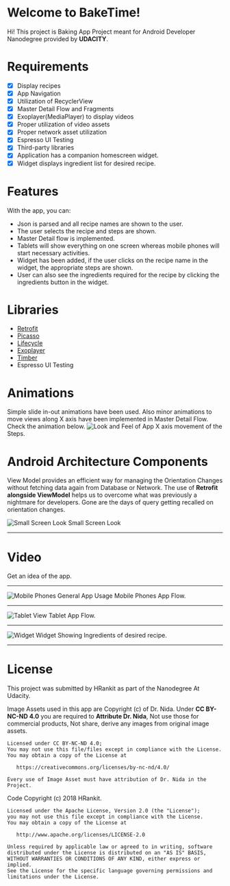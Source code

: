 

# Welcome to BakeTime!

Hi! This project is Baking App Project meant for Android Developer Nanodegree provided by  **UDACITY**. 


# Requirements

 - [x] Display recipes
 - [x] App Navigation
 - [x] Utilization of RecyclerView
 - [x] Master Detail Flow and Fragments
 - [x] Exoplayer(MediaPlayer) to display videos
 - [x] Proper utilization of video assets
 - [x] Proper network asset utilization
 - [x] Espresso UI Testing
 - [x] Third-party libraries
 - [x] Application has a companion homescreen widget.
 - [x] Widget displays ingredient list for desired recipe.

# Features

With the app, you can:

 - Json is parsed and all recipe names are shown to the user.
 - The user selects the recipe and steps are shown.
 - Master Detail flow is implemented.
 - Tablets will show everything on one screen whereas mobile phones will start necessary activities.
 - Widget has been added, if the user clicks on the recipe name in the widget, the appropriate steps are shown.
 - User can also see the ingredients required for the recipe by clicking the ingredients button in the widget.

 

# Libraries

* [Retrofit](https://github.com/square/retrofit)
* [Picasso](https://github.com/square/picasso)
* [Lifecycle](https://developer.android.com/topic/libraries/architecture/lifecycle)
* [Exoplayer](https://github.com/google/ExoPlayer)
* [Timber ](https://github.com/JakeWharton/timber)
* Espresso UI Testing





# Animations

Simple slide in-out animations have been used. Also minor animations to move views along X axis have been implemented in Master Detail Flow. Check the animation below.
![Look and Feel of App](https://thumbs.gfycat.com/NegativeNippyKarakul-size_restricted.gif)
X axis movement of the Steps.

# Android Architecture Components

View Model provides an efficient way for managing the Orientation Changes without fetching data again from Database or Network. The use of **Retrofit alongside ViewModel** helps us to overcome what was previously a nightmare for developers. Gone are the days of query getting recalled on orientation changes.

![Small Screen Look](https://image.ibb.co/b49Y8z/device_2018_08_05_111726.png)
Small Screen Look
***
# Video
Get an idea of the app.


***
![Mobile Phones General App Usage](https://thumbs.gfycat.com/SarcasticUnkemptBaiji-size_restricted.gif)
Mobile Phones App Flow.
***


![Tablet View](https://thumbs.gfycat.com/UncommonPoorBlackpanther-size_restricted.gif)
Tablet App Flow.
*****
![Widget](https://thumbs.gfycat.com/LiquidDampGardensnake-size_restricted.gif)
Widget Showing Ingredients of desired recipe.

*****

# License
This project was submitted by HRankit  as part of the Nanodegree At Udacity.

Image Assets used in this app are Copyright (c) of Dr. Nida. Under **CC BY-NC-ND 4.0** you are required to **Attribute Dr. Nida**, Not use those for commercial products, Not share, derive any images from original image assets.
```
Licensed under CC BY-NC-ND 4.0;
You may not use this file/files except in compliance with the License.
You may obtain a copy of the License at

   https://creativecommons.org/licenses/by-nc-nd/4.0/

Every use of Image Asset must have attribution of Dr. Nida in the Project.
```


Code Copyright (c) 2018 HRankit.

```
Licensed under the Apache License, Version 2.0 (the "License");
you may not use this file except in compliance with the License.
You may obtain a copy of the License at

   http://www.apache.org/licenses/LICENSE-2.0

Unless required by applicable law or agreed to in writing, software
distributed under the License is distributed on an "AS IS" BASIS,
WITHOUT WARRANTIES OR CONDITIONS OF ANY KIND, either express or implied.
See the License for the specific language governing permissions and
limitations under the License.
`````
